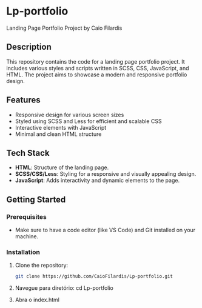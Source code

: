 # Lp-portfolio

Landing Page Portfolio Project by Caio Filardis

## Description
This repository contains the code for a landing page portfolio project. It includes various styles and scripts written in SCSS, CSS, JavaScript, and HTML. The project aims to showcase a modern and responsive portfolio design.

## Features
- Responsive design for various screen sizes
- Styled using SCSS and Less for efficient and scalable CSS
- Interactive elements with JavaScript
- Minimal and clean HTML structure

## Tech Stack
- **HTML**: Structure of the landing page.
- **SCSS/CSS/Less**: Styling for a responsive and visually appealing design.
- **JavaScript**: Adds interactivity and dynamic elements to the page.

## Getting Started

### Prerequisites
- Make sure to have a code editor (like VS Code) and Git installed on your machine.

### Installation
1. Clone the repository:
   ```bash
   git clone https://github.com/CaioFilardis/Lp-portfolio.git

2. Navegue para diretório: 
  cd Lp-portfolio

3. Abra o  index.html
